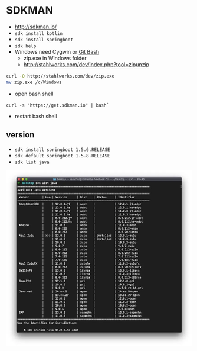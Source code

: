# SDKMAN
* http://sdkman.io/
* `sdk install kotlin`
* `sdk install springboot`
* `sdk help`
* Windows need Cygwin or [Git Bash](https://git-scm.com)
  * zip.exe in Windows folder
  * http://stahlworks.com/dev/index.php?tool=zipunzip
```sh
curl -O http://stahlworks.com/dev/zip.exe 
mv zip.exe /c/Windows
```
* open bash shell
```
curl -s "https://get.sdkman.io" | bash`
```
* restart bash shell


## version
* `sdk install springboot 1.5.6.RELEASE`
* `sdk default springboot 1.5.8.RELEASE`
* `sdk list java`
<img src="images/sdkman.webp" alt="sdkman" />
